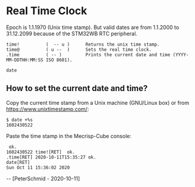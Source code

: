 Real Time Clock
===============

Epoch is 1.1.1970 (Unix time stamp). But valid dates are from 1.1.2000
to 31.12.2099 because of the STM32WB RTC peripheral.

    time!          (  -- u )      Returns the unix time stamp. 
    time@          ( u --  )      Sets the real time clock.
    .time          ( -- )         Prints the current date and time (YYYY-MM-DDTHH:MM:SS ISO 8601).

    date

How to set the current date and time?
-------------------------------------

Copy the current time stamp from a Unix machine (GNU/Linux box) or from
<https://www.unixtimestamp.com/>:

    $ date +%s
    1602430522

Paste the time stamp in the Mecrisp-Cube console:

     ok.
    1602430522 time![RET]  ok.
    .time[RET] 2020-10-11T15:35:27 ok.
    date[RET] 
    Sun Oct 11 15:36:02 2020

\-- [PeterSchmid - 2020-10-11]
